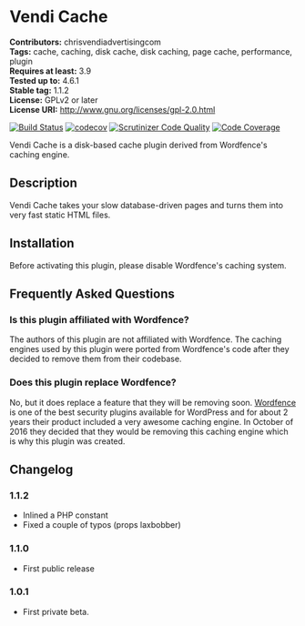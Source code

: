 # Vendi Cache 
**Contributors:** chrisvendiadvertisingcom  
**Tags:** cache, caching, disk cache, disk caching, page cache, performance, plugin  
**Requires at least:** 3.9  
**Tested up to:** 4.6.1  
**Stable tag:** 1.1.2  
**License:** GPLv2 or later  
**License URI:** http://www.gnu.org/licenses/gpl-2.0.html  

[![Build Status](https://travis-ci.org/vendi-advertising/vendi-wordpress-caching.svg?branch=master)](https://travis-ci.org/vendi-advertising/vendi-wordpress-caching)
[![codecov](https://codecov.io/gh/vendi-advertising/vendi-wordpress-caching/branch/master/graph/badge.svg)](https://codecov.io/gh/vendi-advertising/vendi-wordpress-caching)
[![Scrutinizer Code Quality](https://scrutinizer-ci.com/g/vendi-advertising/vendi-wordpress-caching/badges/quality-score.png?b=master)](https://scrutinizer-ci.com/g/vendi-advertising/vendi-wordpress-caching/?branch=master)
[![Code Coverage](https://scrutinizer-ci.com/g/vendi-advertising/vendi-wordpress-caching/badges/coverage.png?b=master)](https://scrutinizer-ci.com/g/vendi-advertising/vendi-wordpress-caching/?branch=master)

Vendi Cache is a disk-based cache plugin derived from Wordfence's caching engine.


## Description 

Vendi Cache takes your slow database-driven pages and turns them into very fast static HTML files.


## Installation 

Before activating this plugin, please disable Wordfence's caching system.


## Frequently Asked Questions 


### Is this plugin affiliated with Wordfence? 

The authors of this plugin are not affiliated with Wordfence. The caching engines used by this plugin were ported from Wordfence's code after they decided to remove them from their codebase.


### Does this plugin replace Wordfence? 

No, but it does replace a feature that they will be removing soon. <a href="https://wordpress.org/plugins/wordfence/">Wordfence</a> is one of the best security plugins available for WordPress and for about 2 years their product included a very awesome caching engine. In October of 2016 they decided that they would be removing this caching engine which is why this plugin was created.


## Changelog 


### 1.1.2 
* Inlined a PHP constant
* Fixed a couple of typos (props laxbobber)


### 1.1.0 
* First public release


### 1.0.1 
* First private beta.

